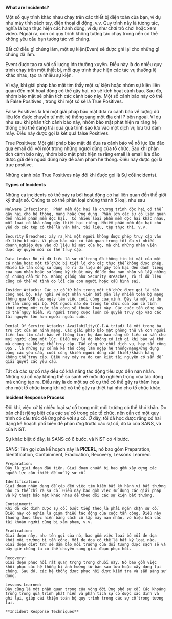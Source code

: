 **What are Incidents?**

Một số quy trình khác nhau chạy trên các thiết bị điện toán của bạn, ví dụ như máy tính xách tay, điện thoại di động, v.v. Quy trình này là tương tác, nghĩa là bạn thực hiện các hành động, ví dụ như chơi trò chơi hoặc xem video. Ngoài ra, còn có quy trình không tương tác chạy trong nền có thể không yêu cầu bạn tương tác với chúng. 

Bất cứ điều gì chúng làm, một sự kiện(Even) sẽ được ghi lại cho những gì chúng đã làm.

Event được tạo ra với số lượng lớn thường xuyên. Điều này là do nhiều quy trình chạy trên một thiết bị, mỗi quy trình thực hiện các tác vụ thường lệ khác nhau, tạo ra nhiều sự kiện. 

Vì vậy, khi giải pháp bảo mật tìm thấy một sự kiện hoặc nhóm sự kiện liên quan đến một hoạt động có thể gây hại, nó sẽ kích hoạt cảnh báo. Sau đó, nhóm bảo mật sẽ phân tích các cảnh báo này. Một số cảnh báo này có thể là False Positives , trong khi một số sẽ là True Positives.

False Positives là khi một giải pháp bảo mật đưa ra cảnh báo về lượng dữ liệu lớn được chuyển từ một hệ thống sang một địa chỉ IP bên ngoài. Ví dụ như sau khi phân tích cảnh báo này, nhóm bảo mật phát hiện ra rằng hệ thống chủ thể đang trải qua quá trình sao lưu vào một dịch vụ lưu trữ đám mây. Điều này được gọi là kết quả false Positives.

True Positives: Một giải pháp bảo mật đã đưa ra cảnh báo về nỗ lực lừa đảo qua email đối với một trong những người dùng của tổ chức. Sau khi phân tích cảnh báo này, nhóm bảo mật phát hiện ra rằng email là email lừa đảo được gửi đến người dùng này để xâm phạm hệ thống. Điều này được gọi là true positive.

Những cảnh báo True Positives này đôi khi được gọi là Sự cố(Incidents). 

**Types of Incidents**

Những ca incidents có thể xảy ra bởi hoạt động có hại liên quan đến thế giới kỹ thuật số. Chúng ta có thể phân loại chúng thành 5 loại, như sau

    Malware Infections:  Phần mềm độc hại là chương trình độc hại có thể gây hại cho hệ thống, mạng hoặc ứng dụng. Phần lớn các sự cố liên quan đến nhiễm phần mềm độc hại.  Có nhiều loại phần mềm độc hại khác nhau, mỗi loại có khả năng gây thiệt hại riêng. Nhiễm phần mềm độc hại chủ yếu do các tệp có thể là văn bản, tài liệu, tệp thực thi, v.v.
    
    Security Breaches: xảy ra khi một người không được phép truy cập vào dữ liệu bí mật. Vi phạm bảo mật có tầm quan trọng tối đa vì nhiều doanh nghiệp dựa vào dữ liệu bí mật của họ, mà chỉ những nhân viên được ủy quyền mới có thể truy cập.
    
    Data Leaks: Rò rỉ dữ liệu là sự cố trong đó thông tin bí mật của một cá nhân hoặc một tổ chức bị tiết lộ cho các thực thể không được phép. Nhiều kẻ tấn công sử dụng rò rỉ dữ liệu để gây tổn hại đến danh tiếng của nạn nhân hoặc sử dụng kỹ thuật này để đe dọa nạn nhân và lấy những gì chúng cần từ họ. Không giống như Security Breaches, rò rỉ dữ liệu cũng có thể vô tình do lỗi của con người hoặc cấu hình sai.
    
    Insider Attacks: Các sự cố từ bên trong một tổ chức được gọi là tấn công nội bộ. Hãy nghĩ về một nhân viên bất mãn lây nhiễm toàn bộ mạng thông qua USB vào ngày làm việc cuối cùng của mình. Đây là một ví dụ về tấn công nội bộ. Một người nào đó trong tổ chức của bạn cố tình khởi xướng một cuộc tấn công sẽ thuộc loại này. Các cuộc tấn công này có thể nguy hiểm, vì người trong cuộc luôn có quyền truy cập vào các tài nguyên lớn hơn người ngoài cuộc.
    
    Denial Of Service Attacks: Availability(C-I-A triad) là một trong ba trụ cột của an ninh mạng. Các giải pháp bảo mật phòng thủ và con người liên tục tìm cách bảo vệ thông tin; họ đảm bảo rằng dữ liệu có sẵn cho mọi người cùng một lúc. Điều này là do không có ích gì khi bảo vệ thứ mà chúng ta không thể truy cập. Tấn công từ chối dịch vụ, hay tấn công DoS , là những sự cố mà kẻ tấn công làm ngập hệ thống/mạng/ứng dụng bằng các yêu cầu, cuối cùng khiến người dùng cần thiết/khách hàng không thể truy cập. Điều này xảy ra do cạn kiệt tài nguyên có sẵn để giải quyết các yêu cầu.

Tất cả các sự cố này đều có khả năng tác động tiêu cực đến nạn nhân. Những sự cố này không thể so sánh về mức độ nghiêm trọng của tác động mà chúng tạo ra. Điều này là do một sự cố cụ thể có thể gây ra thảm họa cho một tổ chức trong khi nó có thể gây ra thiệt hại nhỏ cho tổ chức khác. 
  
**Incident Response Process**
 
 Đôi khi, việc xử lý nhiều loại sự cố trong một môi trường có thể khó khăn. Do bản chất riêng biệt của các sự cố trong các tổ chức, nên cần có một quy trình có cấu trúc để ứng phó với sự cố. Ở đây, tôi đã học được rằng có hai dạng kế hoạch phổ biến để phản ứng trước các sự cố, đó là của SANS, và của NIST.

 Sự khác biệt ở đây, là SANS có 6 bước, và NIST có 4 bước.

 SANS: Tên gọi của kế hoạch này là **PICERL**, nó bao gồm Preparation, Identification, Containment, Eradication, Recovery, Lessons Learned.

    Preparation: 
    Đây là giai đoạn đầu tiên. Giai đoạn chuẩn bị bao gồm xây dựng các nguồn lực cần thiết để xử lý sự cố. 
      
    Identification:
    Giai đoạn nhận dạng đề cập đến việc tìm kiếm bất kỳ hành vi bất thường nào có thể chỉ ra sự cố. Điều này bao gồm việc sử dụng các giải pháp và kỹ thuật bảo mật khác nhau để theo dõi các sự kiện bất thường.
    
    Containment: 
    Khi đã xác định được sự cố, bước tiếp theo là phải ngăn chặn sự cố. Điều này có nghĩa là giảm thiểu tác động của cuộc tấn công. Điều này thường được thực hiện bằng cách cô lập máy nạn nhân, vô hiệu hóa các tài khoản người dùng bị xâm phạm, v.v.
    
    Eradication:
    Giai đoạn này, như tên gọi của nó, bao gồm việc loại bỏ mối đe dọa khỏi môi trường bị tấn công. Mối đe dọa có thể là bất kỳ loại nào. Giai đoạn diệt trừ sẽ đảm bảo môi trường của đối tượng được sạch sẽ và bây giờ chúng ta có thể chuyển sang giai đoạn phục hồi.
    
    Recovery: 
    Giai đoạn phục hồi rất quan trọng trong chuỗi này. Nó bao gồm việc khôi phục các hệ thống bị ảnh hưởng từ bản sao lưu hoặc xây dựng lại chúng. Sau đó, các hệ thống được phục hồi được kiểm tra và sẵn sàng sử dụng.
    
    Lessons Learned: 
    Đây cũng là một phần quan trọng của vòng đời ứng phó sự cố. Các khoảng trống trong quá trình phát hiện và phân tích sự cố được xác định và ghi lại, giúp cải thiện toàn bộ quy trình trong các sự cố trong tương lai.

    **Incident Response Techniques**

    

